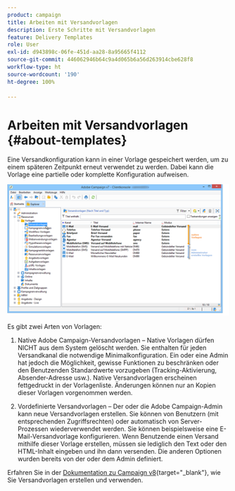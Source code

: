 ```yaml
---
product: campaign
title: Arbeiten mit Versandvorlagen
description: Erste Schritte mit Versandvorlagen
feature: Delivery Templates
role: User
exl-id: d943898c-06fe-451d-aa28-8a95665f4112
source-git-commit: 446062946b64c9a4d065b6a56d263914cbe628f8
workflow-type: ht
source-wordcount: '190'
ht-degree: 100%

---
```


# Arbeiten mit Versandvorlagen {#about-templates}

Eine Versandkonfiguration kann in einer Vorlage gespeichert werden, um zu einem späteren Zeitpunkt erneut verwendet zu werden. Dabei kann die Vorlage eine partielle oder komplette Konfiguration aufweisen.

![](assets/s_user_template_list.png)

Es gibt zwei Arten von Vorlagen:

1. Native Adobe Campaign-Versandvorlagen – Native Vorlagen dürfen NICHT aus dem System gelöscht werden. Sie enthalten für jeden Versandkanal die notwendige Minimalkonfiguration. Ein oder eine Admin hat jedoch die Möglichkeit, gewisse Funktionen zu beschränken oder den Benutzenden Standardwerte vorzugeben (Tracking-Aktivierung, Absender-Adresse usw.). Native Versandvorlagen erscheinen fettgedruckt in der Vorlagenliste. Änderungen können nur an Kopien dieser Vorlagen vorgenommen werden.

1. Vordefinierte Versandvorlagen – Der oder die Adobe Campaign-Admin kann neue Versandvorlagen erstellen. Sie können von Benutzern (mit entsprechenden Zugriffsrechten) oder automatisch von Server-Prozessen wiederverwendet werden. Sie können beispielsweise eine E-Mail-Versandvorlage konfigurieren. Wenn Benutzende einen Versand mithilfe dieser Vorlage erstellen, müssen sie lediglich den Text oder den HTML-Inhalt eingeben und ihn dann versenden. Die anderen Optionen wurden bereits von der oder dem Admin definiert.


Erfahren Sie in der [Dokumentation zu Campaign v8](https://experienceleague.adobe.com/de/docs/campaign/campaign-v8/send/create-templates){target="_blank"}, wie Sie Versandvorlagen erstellen und verwenden.